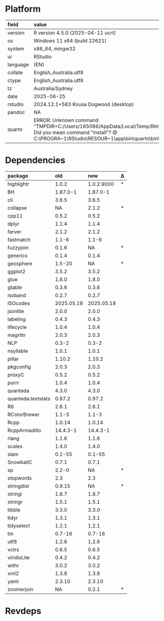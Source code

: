 # Platform

|field    |value                                                                                                                                                                                        |
|:--------|:--------------------------------------------------------------------------------------------------------------------------------------------------------------------------------------------|
|version  |R version 4.5.0 (2025-04-11 ucrt)                                                                                                                                                            |
|os       |Windows 11 x64 (build 22621)                                                                                                                                                                 |
|system   |x86_64, mingw32                                                                                                                                                                              |
|ui       |RStudio                                                                                                                                                                                      |
|language |(EN)                                                                                                                                                                                         |
|collate  |English_Australia.utf8                                                                                                                                                                       |
|ctype    |English_Australia.utf8                                                                                                                                                                       |
|tz       |Australia/Sydney                                                                                                                                                                             |
|date     |2025-06-25                                                                                                                                                                                   |
|rstudio  |2024.12.1+563 Kousa Dogwood (desktop)                                                                                                                                                        |
|pandoc   |NA                                                                                                                                                                                           |
|quarto   |ERROR: Unknown command "TMPDIR=C:/Users/165086/AppData/Local/Temp/RtmpYPiASI/file6270207f2d73". Did you mean command "install"? @ C:\PROGRA~1\RStudio\RESOUR~1\app\bin\quarto\bin\quarto.exe |

# Dependencies

|package            |old        |new        |Δ  |
|:------------------|:----------|:----------|:--|
|highlightr         |1.0.2      |1.0.2.9000 |*  |
|BH                 |1.87.0-1   |1.87.0-1   |   |
|cli                |3.6.5      |3.6.5      |   |
|collapse           |NA         |2.1.2      |*  |
|cpp11              |0.5.2      |0.5.2      |   |
|dplyr              |1.1.4      |1.1.4      |   |
|farver             |2.1.2      |2.1.2      |   |
|fastmatch          |1.1-6      |1.1-6      |   |
|fuzzyjoin          |0.1.6      |NA         |*  |
|generics           |0.1.4      |0.1.4      |   |
|geosphere          |1.5-20     |NA         |*  |
|ggplot2            |3.5.2      |3.5.2      |   |
|glue               |1.8.0      |1.8.0      |   |
|gtable             |0.3.6      |0.3.6      |   |
|isoband            |0.2.7      |0.2.7      |   |
|ISOcodes           |2025.05.18 |2025.05.18 |   |
|jsonlite           |2.0.0      |2.0.0      |   |
|labeling           |0.4.3      |0.4.3      |   |
|lifecycle          |1.0.4      |1.0.4      |   |
|magrittr           |2.0.3      |2.0.3      |   |
|NLP                |0.3-2      |0.3-2      |   |
|nsyllable          |1.0.1      |1.0.1      |   |
|pillar             |1.10.2     |1.10.2     |   |
|pkgconfig          |2.0.3      |2.0.3      |   |
|proxyC             |0.5.2      |0.5.2      |   |
|purrr              |1.0.4      |1.0.4      |   |
|quanteda           |4.3.0      |4.3.0      |   |
|quanteda.textstats |0.97.2     |0.97.2     |   |
|R6                 |2.6.1      |2.6.1      |   |
|RColorBrewer       |1.1-3      |1.1-3      |   |
|Rcpp               |1.0.14     |1.0.14     |   |
|RcppArmadillo      |14.4.3-1   |14.4.3-1   |   |
|rlang              |1.1.6      |1.1.6      |   |
|scales             |1.4.0      |1.4.0      |   |
|slam               |0.1-55     |0.1-55     |   |
|SnowballC          |0.7.1      |0.7.1      |   |
|sp                 |2.2-0      |NA         |*  |
|stopwords          |2.3        |2.3        |   |
|stringdist         |0.9.15     |NA         |*  |
|stringi            |1.8.7      |1.8.7      |   |
|stringr            |1.5.1      |1.5.1      |   |
|tibble             |3.3.0      |3.3.0      |   |
|tidyr              |1.3.1      |1.3.1      |   |
|tidyselect         |1.2.1      |1.2.1      |   |
|tm                 |0.7-16     |0.7-16     |   |
|utf8               |1.2.6      |1.2.6      |   |
|vctrs              |0.6.5      |0.6.5      |   |
|viridisLite        |0.4.2      |0.4.2      |   |
|withr              |3.0.2      |3.0.2      |   |
|xml2               |1.3.8      |1.3.8      |   |
|yaml               |2.3.10     |2.3.10     |   |
|zoomerjoin         |NA         |0.2.1      |*  |

# Revdeps

